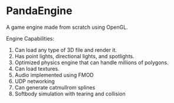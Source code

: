 # PandaEngine
 
A game engine made from scratch using OpenGL. 

Engine Capabilities:
1. Can load any type of 3D file and render it.
2. Has point lights, directional lights, and spotlights.
3. Optimized physics engine that can handle millions of polygons.
4. Can load textures.
5. Audio implemented using FMOD
6. UDP networking
7. Can generate catmullrom splines
8. Softbody simulation with tearing and collision
